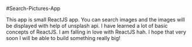 #Search-Pictures-App

This app is small ReactJS app. You can search images
and the images will be displayed with help of
unsplash api. I have learned a lot of basic 
concepts of ReactJS. I am falling in love with 
ReactJS hah. I hope that very soon I will be
able to build something really big!
